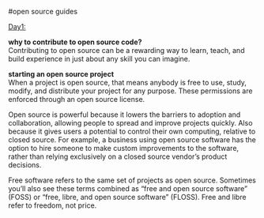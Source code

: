 #open source guides

[Day1:](https://opensource.guide/)  

**why to contribute to open source code?**    
Contributing to open source can be a rewarding way to learn, teach, and build experience in just about any skill you can imagine.

**starting an open source project**     
When a project is open source, that means anybody is free to use, study, modify, and distribute your project for any purpose. These permissions are enforced through an open source license.

Open source is powerful because it lowers the barriers to adoption and collaboration, allowing people to spread and improve projects quickly. Also because it gives users a potential to control their own computing, relative to closed source. For example, a business using open source software has the option to hire someone to make custom improvements to the software, rather than relying exclusively on a closed source vendor’s product decisions.

Free software refers to the same set of projects as open source. Sometimes you’ll also see these terms combined as “free and open source software” (FOSS) or “free, libre, and open source software” (FLOSS). Free and libre refer to freedom, not price.


